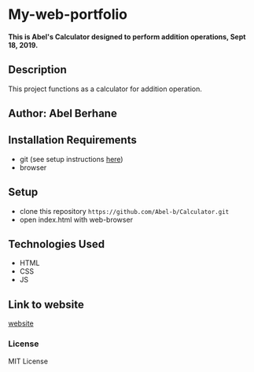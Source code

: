 # My-web-portfolio

#### This is Abel's Calculator designed to perform addition operations, Sept 18, 2019.

## Description

This project functions as a calculator for addition operation.

## Author: Abel Berhane

## Installation Requirements

- git (see setup instructions [here](https://www.digitalocean.com/community/tutorials/how-to-contribute-to-open-source-getting-started-with-git))
- browser

## Setup

- clone this repository
  `https://github.com/Abel-b/Calculator.git`
- open index.html with web-browser

## Technologies Used

- HTML
- CSS
- JS

## Link to website

[website](https://abel-b.github.io/Calculator/)

### License

MIT License
